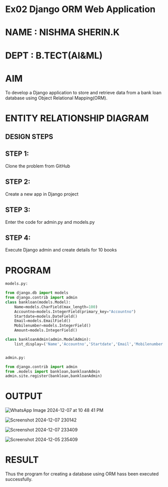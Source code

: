 # Ex02 Django ORM Web Application
# NAME : NISHMA SHERIN.K
# DEPT : B.TECT(AI&ML)
# AIM
To develop a Django application to store and retrieve data from a bank loan database using Object Relational Mapping(ORM).

# ENTITY RELATIONSHIP DIAGRAM
## DESIGN STEPS
## STEP 1:
Clone the problem from GitHub

## STEP 2:
Create a new app in Django project

## STEP 3:
Enter the code for admin.py and models.py

## STEP 4:
Execute Django admin and create details for 10 books

# PROGRAM
``` python
models.py:

from django.db import models
from django.contrib import admin
class bankloan(models.Model):
    Name=models.CharField(max_length=100)
    Accountno=models.IntegerField(primary_key="Accountno")
    Startdate=models.DateField()
    Email=models.EmailField()
    Mobilenumber=models.IntegerField()
    Amount=models.IntegerField()

class bankloanAdmin(admin.ModelAdmin):
    list_display=('Name','Accountno','Startdate','Email','Mobilenumber','Amount')


admin.py:

from django.contrib import admin
from .models import bankloan,bankloanAdmin
admin.site.register(bankloan,bankloanAdmin)
```
# OUTPUT
![WhatsApp Image 2024-12-07 at 10 48 41 PM](https://github.com/user-attachments/assets/ce054704-566b-4995-8332-e009eb5b9213)

![Screenshot 2024-12-07 230142](https://github.com/user-attachments/assets/99e1f565-9785-45b1-a337-efc6ba2f5471)

![Screenshot 2024-12-07 233409](https://github.com/user-attachments/assets/44537609-64a9-4a71-9cb3-4cc766da5817)

![Screenshot 2024-12-05 235409](https://github.com/user-attachments/assets/72012fcf-f2a7-4142-b6f3-f6199ec5513c)


# RESULT
Thus the program for creating a database using ORM hass been executed successfully.
